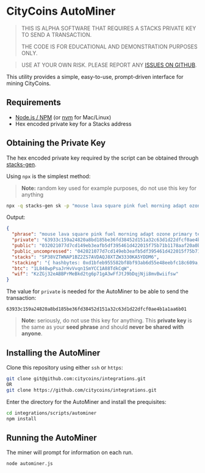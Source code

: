 # CityCoins AutoMiner

> THIS IS ALPHA SOFTWARE THAT REQUIRES A STACKS PRIVATE KEY TO SEND A TRANSACTION.
>
> THE CODE IS FOR EDUCATIONAL AND DEMONSTRATION PURPOSES ONLY.

> USE AT YOUR OWN RISK. PLEASE REPORT ANY [ISSUES ON GITHUB](https://github.com/citycoins/integrations/issues).

This utility provides a simple, easy-to-use, prompt-driven interface for mining CityCoins.

## Requirements

- [Node.js / NPM](https://nodejs.org/en/) (or [nvm](https://github.com/nvm-sh/nvm) for Mac/Linux)
- Hex encoded private key for a Stacks address

## Obtaining the Private Key

The hex encoded private key required by the script can be obtained through [stacks-gen](https://github.com/psq/stacks-gen).

Using `npx` is the simplest method:

> **Note:** random key used for example purposes, do not use this key for anything

```bash
npx -q stacks-gen sk -p "mouse lava square pink fuel morning adapt ozone primary tent exercise trip title spice stand must spider monster erupt field brain source strike lawn"
```

Output: 

```json
{
  "phrase": "mouse lava square pink fuel morning adapt ozone primary tent exercise trip title spice stand must spider monster erupt field brain source strike lawn",
  "private": "63933c159a24820a8bd185be36fd38452d151a32c63d1d22dfcf0ae4b1a1aa6b01",
  "public": "032021077d7cd149eb3eafb5df395461d422015f75b71b1178aaf20a0b5e802cb5",
  "public_uncompressed": "042021077d7cd149eb3eafb5df395461d422015f75b71b1178aaf20a0b5e802cb5643f3720df37ae94d7a2d0f07f5a3e4bba4f7bc980c7925e2cd78fe637f650ff",
  "stacks": "SP38VZTWNAP1BZ2ZS7AVDAQJ8XTZW3330KA5YDDM6",
  "stacking": "{ hashbytes: 0xd1bfeb955582bf8bf93ab6d55e48eebfc18c609a, version: 0x00 }",
  "btc": "1L848wpPsaJrHvVvqn1SmYCC1A88TdkCqW",
  "wif": "KzZGj32eABBPrMeBkd2tg6p71gA3wFfJtJ9bDqjNji8mvBwiifsw"
}
```

The value for `private` is needed for the AutoMiner to be able to send the transaction:

`63933c159a24820a8bd185be36fd38452d151a32c63d1d22dfcf0ae4b1a1aa6b01`

> **Note:** seriously, do not use this key for anything. This **private key** is the same as your **seed phrase** and should **never be shared with anyone**.

## Installing the AutoMiner

Clone this repository using either `ssh` or `https`:

```bash
git clone git@github.com:citycoins/integrations.git
OR
git clone https://github.com/citycoins/integrations.git
```

Enter the directory for the AutoMiner and install the prequisites:

```bash
cd integrations/scripts/autominer
npm install
```

## Running the AutoMiner

The miner will prompt for information on each run.

```bash
node autominer.js
```
